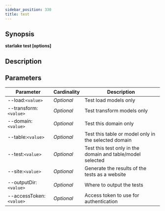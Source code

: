 ```yaml
---
sidebar_position: 330
title: test
---
```



## Synopsis

**starlake test [options]**

## Description


## Parameters

Parameter|Cardinality|Description
---|---|---
--load:`<value>`|*Optional*|Test load models only
--transform:`<value>`|*Optional*|Test transform models only
--domain:`<value>`|*Optional*|Test this domain only
--table:`<value>`|*Optional*|Test this table or model only in the selected domain
--test:`<value>`|*Optional*|Test this test only in the domain and table/model selected
--site:`<value>`|*Optional*|Generate the results of the tests as a website
--outputDir:`<value>`|*Optional*|Where to output the tests
--accessToken:`<value>`|*Optional*|Access token to use for authentication

